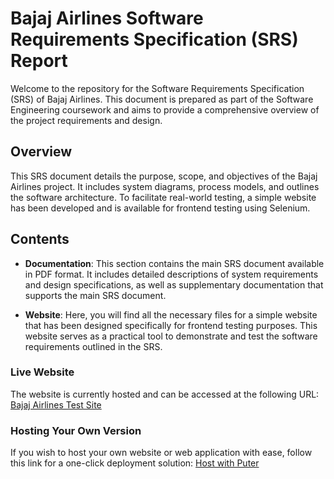 # Bajaj Airlines Software Requirements Specification (SRS) Report

Welcome to the repository for the Software Requirements Specification (SRS) of Bajaj Airlines. This document is prepared as part of the Software Engineering coursework and aims to provide a comprehensive overview of the project requirements and design.

## Overview

This SRS document details the purpose, scope, and objectives of the Bajaj Airlines project. It includes system diagrams, process models, and outlines the software architecture. To facilitate real-world testing, a simple website has been developed and is available for frontend testing using Selenium.

## Contents

- **Documentation**: This section contains the main SRS document available in PDF format. It includes detailed descriptions of system requirements and design specifications, as well as supplementary documentation that supports the main SRS document.

- **Website**: Here, you will find all the necessary files for a simple website that has been designed specifically for frontend testing purposes. This website serves as a practical tool to demonstrate and test the software requirements outlined in the SRS.

### Live Website

The website is currently hosted and can be accessed at the following URL: [Bajaj Airlines Test Site](https://bajajair.puter.site/)

### Hosting Your Own Version

If you wish to host your own website or web application with ease, follow this link for a one-click deployment solution: [Host with Puter](https://puter.com/?r=S646KUJ2)
